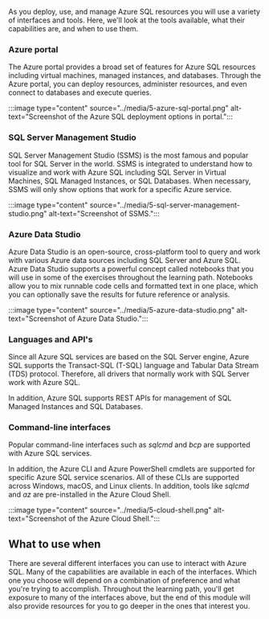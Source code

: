 As you deploy, use, and manage Azure SQL resources you will use a variety of interfaces and tools. Here, we'll look at the tools available, what their capabilities are, and when to use them.  

### Azure portal  

The Azure portal provides a broad set of features for Azure SQL resources including virtual machines, managed instances, and databases. Through the Azure portal, you can deploy resources, administer resources, and even connect to databases and execute queries.

:::image type="content" source="../media/5-azure-sql-portal.png" alt-text="Screenshot of the Azure SQL deployment options in portal.":::
  
### SQL Server Management Studio

SQL Server Management Studio (SSMS) is the most famous and popular tool for SQL Server in the world. SSMS is integrated to understand how to visualize and work with Azure SQL including SQL Server in Virtual Machines, SQL Managed Instances, or SQL Databases. When necessary, SSMS will only show options that work for a specific Azure service.

:::image type="content" source="../media/5-sql-server-management-studio.png" alt-text="Screenshot of SSMS.":::

### Azure Data Studio

Azure Data Studio is an open-source, cross-platform tool to query and work with various Azure data sources including SQL Server and Azure SQL. Azure Data Studio supports a powerful concept called notebooks that you will use in some of the exercises throughout the learning path. Notebooks allow you to mix runnable code cells and formatted text in one place, which you can optionally save the results for future reference or analysis.

:::image type="content" source="../media/5-azure-data-studio.png" alt-text="Screenshot of Azure Data Studio.":::

### Languages and API's  

Since all Azure SQL services are based on the SQL Server engine, Azure SQL supports the Transact-SQL (T-SQL) language and Tabular Data Stream (TDS) protocol. Therefore, all drivers that normally work with SQL Server work with Azure SQL.

In addition, Azure SQL supports REST APIs for management of SQL Managed Instances and SQL Databases.

### Command-line interfaces 

Popular command-line interfaces such as *sqlcmd* and *bcp* are supported with Azure SQL services.

In addition, the Azure CLI and Azure PowerShell cmdlets are supported for specific Azure SQL service scenarios. All of these CLIs are supported across Windows, macOS, and Linux clients. In addition, tools like *sqlcmd* and *az* are pre-installed in the Azure Cloud Shell.

:::image type="content" source="../media/5-cloud-shell.png" alt-text="Screenshot of the Azure Cloud Shell.":::

## What to use when

There are several different interfaces you can use to interact with Azure SQL. Many of the capabilities are available in each of the interfaces. Which one you choose will depend on a combination of preference and what you're trying to accomplish. Throughout the learning path, you'll get exposure to many of the interfaces above, but the end of this module will also provide resources for you to go deeper in the ones that interest you.  

